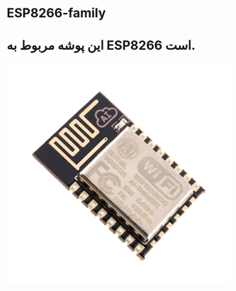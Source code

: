 # ESP8266-family

# این پوشه مربوط به ESP8266 است.

![](/assets/ESP8266-ESP-12E-Wireless-Remote-Serial-WIFI-Module-Transceiver-Board-Module.jpg)

